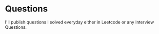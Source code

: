 # Questions
I'll publish questions I solved everyday either in Leetcode or any Interview Questions.
